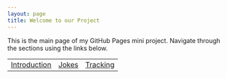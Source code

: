 ```yaml
---
layout: page
title: Welcome to our Project
---
```


This is the main page of my GitHub Pages mini project. Navigate through the sections using the links below.

<table>
  <tr>
    <td><a href="{{ site.baseurl }}/github/pages/intro">Introduction</a></td>
    <td><a href="{{ site.baseurl }}/github/pages/jokes">Jokes</a></td>
    <td><a href="{{ site.baseurl }}/github/pages/tracking">Tracking</a></td>
  </tr>
</table>
